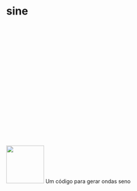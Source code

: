 # sine
<img
  src="/files/icon.ico"
  style="display: inline-block; margin: 320 auto"
  width = 100> Um código para gerar ondas seno
 
